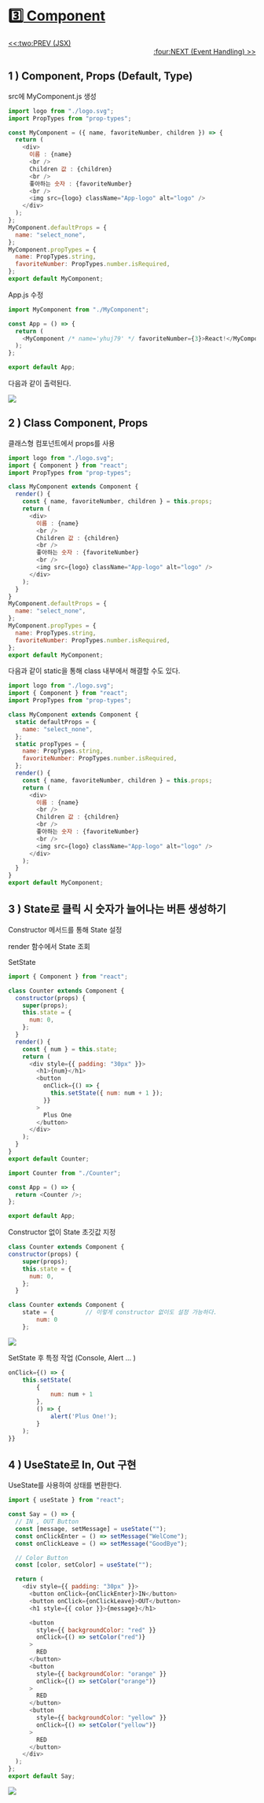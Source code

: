 # :three:[ Component](https://github.com/yhuj79/Learn_REACT/blob/main/03_Component.md)

<div align="left"><a href='https://github.com/yhuj79/Learn_REACT/blob/main/02_JSX.md'><<:two:PREV (JSX)</a></div>
<div align="right"><a href='https://github.com/yhuj79/Learn_REACT/blob/main/04_Event Handling.md'>:four:NEXT (Event Handling) >></a></div>

## 1 ) Component, Props (Default, Type)

src에 MyComponent.js 생성

```javascript
import logo from "./logo.svg";
import PropTypes from "prop-types";

const MyComponent = ({ name, favoriteNumber, children }) => {
  return (
    <div>
      이름 : {name}
      <br />
      Children 값 : {children}
      <br />
      좋아하는 숫자 : {favoriteNumber}
      <br />
      <img src={logo} className="App-logo" alt="logo" />
    </div>
  );
};
MyComponent.defaultProps = {
  name: "select_none",
};
MyComponent.propTypes = {
  name: PropTypes.string,
  favoriteNumber: PropTypes.number.isRequired,
};
export default MyComponent;
```

App.js 수정

```javascript
import MyComponent from "./MyComponent";

const App = () => {
  return (
    <MyComponent /* name='yhuj79' */ favoriteNumber={3}>React!</MyComponent>
  );
};

export default App;
```

다음과 같이 출력된다.

<img src=https://raw.githubusercontent.com/yhuj79/Learn_React/main/md_image/03_Component_1.PNG>

## 2 ) Class Component, Props

클래스형 컴포넌트에서 props를 사용

```javascript
import logo from "./logo.svg";
import { Component } from "react";
import PropTypes from "prop-types";

class MyComponent extends Component {
  render() {
    const { name, favoriteNumber, children } = this.props;
    return (
      <div>
        이름 : {name}
        <br />
        Children 값 : {children}
        <br />
        좋아하는 숫자 : {favoriteNumber}
        <br />
        <img src={logo} className="App-logo" alt="logo" />
      </div>
    );
  }
}
MyComponent.defaultProps = {
  name: "select_none",
};
MyComponent.propTypes = {
  name: PropTypes.string,
  favoriteNumber: PropTypes.number.isRequired,
};
export default MyComponent;
```

다음과 같이 static을 통해 class 내부에서 해결할 수도 있다.

```javascript
import logo from "./logo.svg";
import { Component } from "react";
import PropTypes from "prop-types";

class MyComponent extends Component {
  static defaultProps = {
    name: "select_none",
  };
  static propTypes = {
    name: PropTypes.string,
    favoriteNumber: PropTypes.number.isRequired,
  };
  render() {
    const { name, favoriteNumber, children } = this.props;
    return (
      <div>
        이름 : {name}
        <br />
        Children 값 : {children}
        <br />
        좋아하는 숫자 : {favoriteNumber}
        <br />
        <img src={logo} className="App-logo" alt="logo" />
      </div>
    );
  }
}
export default MyComponent;
```

## 3 ) State로 클릭 시 숫자가 늘어나는 버튼 생성하기

Constructor 메서드를 통해 State 설정

render 함수에서 State 조회

SetState

```javascript
import { Component } from "react";

class Counter extends Component {
  constructor(props) {
    super(props);
    this.state = {
      num: 0,
    };
  }
  render() {
    const { num } = this.state;
    return (
      <div style={{ padding: "30px" }}>
        <h1>{num}</h1>
        <button
          onClick={() => {
            this.setState({ num: num + 1 });
          }}
        >
          Plus One
        </button>
      </div>
    );
  }
}
export default Counter;
```

```javascript
import Counter from "./Counter";

const App = () => {
  return <Counter />;
};

export default App;
```

Constructor 없이 State 초깃값 지정

```javascript
class Counter extends Component {
constructor(props) {
    super(props);
    this.state = {
      num: 0,
    };
  }
```

```javascript
class Counter extends Component {
    state = {         // 이렇게 constructor 없이도 설정 가능하다.
        num: 0
    };
```

<img src=https://raw.githubusercontent.com/yhuj79/Learn_React/main/md_image/03_Component_2.gif>

SetState 후 특정 작업 (Console, Alert ... )

```javascript
onClick={() => {
    this.setState(
        {
            num: num + 1
        },
        () => {
            alert('Plus One!');
        }
    );
}}
```

## 4 ) UseState로 In, Out 구현

UseState를 사용하여 상태를 변환한다.

```javascript
import { useState } from "react";

const Say = () => {
  // IN , OUT Button
  const [message, setMessage] = useState("");
  const onClickEnter = () => setMessage("WelCome");
  const onClickLeave = () => setMessage("GoodBye");

  // Color Button
  const [color, setColor] = useState("");

  return (
    <div style={{ padding: "30px" }}>
      <button onClick={onClickEnter}>IN</button>
      <button onClick={onClickLeave}>OUT</button>
      <h1 style={{ color }}>{message}</h1>

      <button
        style={{ backgroundColor: "red" }}
        onClick={() => setColor("red")}
      >
        RED
      </button>
      <button
        style={{ backgroundColor: "orange" }}
        onClick={() => setColor("orange")}
      >
        RED
      </button>
      <button
        style={{ backgroundColor: "yellow" }}
        onClick={() => setColor("yellow")}
      >
        RED
      </button>
    </div>
  );
};
export default Say;
```

<img src=https://raw.githubusercontent.com/yhuj79/Learn_React/main/md_image/03_Component_3.gif>
